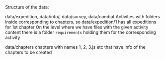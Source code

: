 Structure of the data:

data/expedition, data/info/, data/survey, data/combat
Activities with folders inside corresponding to chapters, so data/expedition/1 has all expeditions for 1st chapter
On the level where we have files with the given activity content there is a folder `requirements` holding them for the corresponding activity

data/chapters
chapters with names 1, 2, 3.js etc that have info of the chapters to be created
